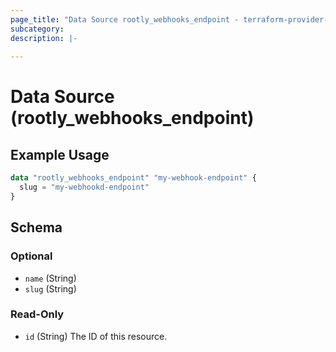 ```yaml
---
page_title: "Data Source rootly_webhooks_endpoint - terraform-provider-rootly"
subcategory:
description: |-
    
---
```


# Data Source (rootly_webhooks_endpoint)



## Example Usage

```terraform
data "rootly_webhooks_endpoint" "my-webhook-endpoint" {
  slug = "my-webhookd-endpoint"
}
```

<!-- schema generated by tfplugindocs -->
## Schema

### Optional

- `name` (String)
- `slug` (String)

### Read-Only

- `id` (String) The ID of this resource.

